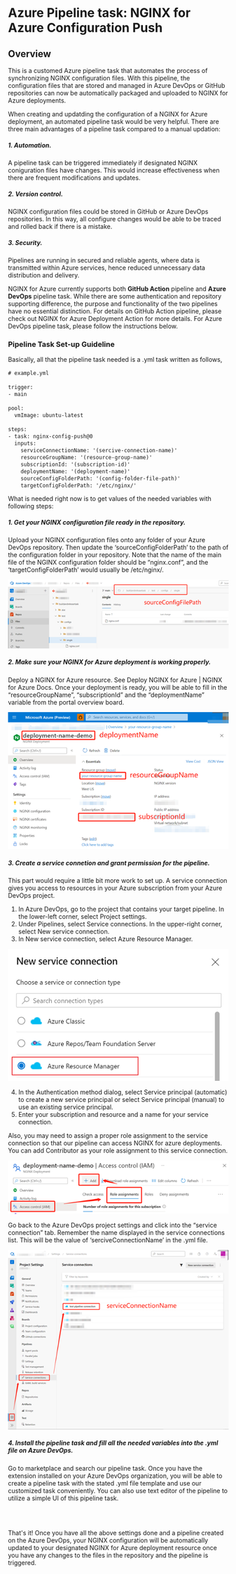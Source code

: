# Azure Pipeline task: NGINX for Azure Configuration Push

## Overview

This is a customed Azure pipeline task that automates the process of synchronizing NGINX configuration files. With this pipeline, the configuration files that are stored and managed in Azure DevOps or GitHub repositories can now be automatically packaged and uploaded to NGINX for Azure deployments.

When creating and updatding the configuration of a NGINX for Azure deployment, an automated pipeline task would be very helpful. There are three main advantages of a pipeline task compared to a manual updation:

##### 1. Automation.

A pipeline task can be triggered immediately if designated NGINX coniguration files have changes. This would increase effectiveness when there are frequent modifications and updates.

##### 2. Version control.

NGINX configuration files could be stored in GitHub or Azure DevOps repositories. In this way, all configure changes would be able to be traced and rolled back if there is a mistake.

##### 3. Security.
Pipelines are running in secured and reliable agents, where data is transmitted within Azure services, hence reduced unnecessary data distribution and delivery.

NGINX for Azure currently supports both **GitHub Action** pipeline and **Azure DevOps** pipeline task. While there are some authentication and repository supporting difference, the purpose and functionality of the two pipelines have no essential distinction. For details on GitHub Action pipeline, please check out NGINX for Azure Deployment Action for more details. For Azure DevOps pipeline task, please follow the instructions below.

### Pipeline Task Set-up Guideline

Basically, all that the pipeline task needed is a .yml task written as follows,

```
# example.yml

trigger:
- main

pool:
  vmImage: ubuntu-latest

steps:  
- task: nginx-config-push@0
  inputs:
    serviceConnectionName: '(sercive-connection-name)'
    resourceGroupName: '(resource-group-name)'
    subscriptionId: '(subscription-id)'
    deploymentName: '(deployment-name)'
    sourceConfigFolderPath: '(config-folder-file-path)'
    targetConfigFolderPath: '/etc/nginx/'

```
 
What is needed right now is to get values of the needed variables with following steps:


##### 1. Get your NGINX configuration file ready in the repository.

Upload your NGINX configuration files onto any folder of your Azure DevOps repository. Then update the ‘sourceConfigFolderPath’ to the path of the configuration folder in your repository. Note that the name of the main file of the NGINX configuration folder should be “nginx.conf”, and the ‘targetConfigFolderPath’ would usually be /etc/nginx/.

![Image](images/readme-guidline-01.png)

 
##### 2. Make sure your NGINX for Azure deployment is working properly.

Deploy a NGINX for Azure resource. See Deploy NGINX for Azure | NGINX for Azure Docs. Once your deployment is ready, you will be able to fill in the “resourceGroupName”, “subscriptionId” and the “deploymentName” variable from the portal overview board.

![Image](images/readme-guidline-02.png)
 


##### 3. Create a service connetion and grant permission for the pipeline.

This part would require a little bit more work to set up.
A service connection gives you access to resources in your Azure subscription from your Azure DevOps project.
1.	In Azure DevOps, go to the project that contains your target pipeline. In the lower-left corner, select Project settings.
2.	Under Pipelines, select Service connections. In the upper-right corner, select New service connection.
3.	In New service connection, select Azure Resource Manager.
 
![Image](images/readme-guidline-03.png)

4.	In the Authentication method dialog, select Service principal (automatic) to create a new service principal or select Service principal (manual) to use an existing service principal.
5.	Enter your subscription and resource and a name for your service connection.

Also, you may need to assign a proper role assignment to the service connection so that our pipeline can access NGINX for azure deployments. You can add Contributor as your role assignment to this service connection.

![Image](images/readme-guidline-04.png)
 

Go back to the Azure DevOps project settings and click into the “service connection” tab. Remember the name displayed in the service connections list. This will be the value of ‘serciveConnectionName’ in the .yml file.

![Image](images/readme-guidline-05.png)
 

##### 4. Install the pipeline task and fill all the needed variables into the .yml file on Azure DevOps.

Go to marketplace and search our pipeline task. Once you have the extension installed on your Azure DevOps organization, you will be able to create a pipeline task with the stated .yml file template and use our customized task conveniently. You can also use text editor of the pipeline to utilize a simple UI of this pipeline task.

<br />
<br />

That's it! Once you have all the above settings done and a pipeline created on the Azure DevOps, your NGINX configuration will be automatically updated to your designated NGINX for Azure deployment resource once you have any changes to the files in the repository and the pipeline is triggered. 